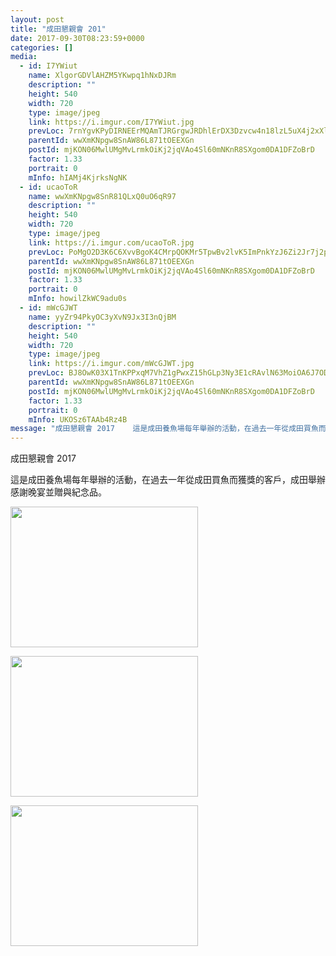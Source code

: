 ```yaml
---
layout: post
title: "成田懇親會 201" 
date: 2017-09-30T08:23:59+0000 
categories: [] 
media:
  - id: I7YWiut
    name: XlgorGDVlAHZM5YKwpq1hNxDJRm
    description: ""   
    height: 540
    width: 720
    type: image/jpeg
    link: https://i.imgur.com/I7YWiut.jpg
    prevLoc: 7rnYgvKPyDIRNEErMQAmTJRGrgwJRDhlErDX3Dzvcw4n18lzL5uX4j2xXlXnIREZQE8jyBIZO4KoBNR0f4rngkrL7OI12DlRA2kriBYKpqYGypiqngmNRZD0Hl28k0365DfG29j8Z0mzHoYEXXDjXEILP9n2pwPEfLKmyL65QosVQQqwj7mzURlZQPP4wWuwNpoDDYEPCxoYVvrWkJugNqnwAVGBfAL4nV7mDGhr0xZ3QXPYhDXj5EoA8BtjZkXnYlrzIp3
    parentId: wwXmKNpgw8SnAW86L871tOEEXGn
    postId: mjKON06MwlUMgMvLrmkOiKj2jqVAo4Sl60mNKnR8SXgom0DA1DFZoBrD
    factor: 1.33
    portrait: 0
    mInfo: hIAMj4KjrksNgNK
  - id: ucaoToR
    name: wwXmKNpgw8SnR81QLxQ0uO6qR97
    description: ""   
    height: 540
    width: 720
    type: image/jpeg
    link: https://i.imgur.com/ucaoToR.jpg
    prevLoc: PoMgO2D3K6C6XvvBgoK4CMrpQOKMr5TpwBv2lvK5ImPnkYzJ6Zi2Jr7j2p28ulpNWpY16xFMNRWr0ylpCrpk5NowJ9CzYRw5BwnNcwQ6JzQWPJhzDq97ppzzCGM9LnGmo3UnzQg7Wp3nsMwPOBNNVRU97Q2kWmMGsryL2rmO51IkYYoZ0yVAtk7BO55mWjH6BPgMOnzgcP76m8OP6XIJ2qZANZL2cVx9ODrNrntlqR31Yz7Gsqnl70AL95CE48k5B1J6IlL
    parentId: wwXmKNpgw8SnAW86L871tOEEXGn
    postId: mjKON06MwlUMgMvLrmkOiKj2jqVAo4Sl60mNKnR8SXgom0DA1DFZoBrD
    factor: 1.33
    portrait: 0
    mInfo: howilZkWC9adu0s
  - id: mWcGJWT
    name: yyZr94PkyOC3yXvN9Jx3I3nQjBM
    description: ""   
    height: 540
    width: 720
    type: image/jpeg
    link: https://i.imgur.com/mWcGJWT.jpg
    prevLoc: BJ8OwK03X1TnKPPxqM7VhZ1gPwxZ15hGLp3Ny3E1cRAvlN63MoiOA6J7ODOjIzMWkMLyRAcYn9w12E7zfZM1pNzLMBh8roRWlNwRIA8D1n8yp3TM2rxP6957SovPXRP2lOSL0Ev8Z24zUY9pAO7nNWiyMv8Blw7xIjZVWjAOBNuDxxO06kwEhzYqNvv0mGFxLP1G2n8wtqj1PAL1x9U3MwRPo7E2IAlYYGkxrxUYGK526k98TNKv56nXjmU3vVOLv9qvUxl
    parentId: wwXmKNpgw8SnAW86L871tOEEXGn
    postId: mjKON06MwlUMgMvLrmkOiKj2jqVAo4Sl60mNKnR8SXgom0DA1DFZoBrD
    factor: 1.33
    portrait: 0
    mInfo: UKOSz6TAAb4Rz4B
message: "成田懇親會 2017    這是成田養魚場每年舉辦的活動，在過去一年從成田買魚而獲獎的客戶，成田舉辦感謝晚宴並贈與紀念品。"
---
```


成田懇親會 2017  
  
這是成田養魚場每年舉辦的活動，在過去一年從成田買魚而獲獎的客戶，成田舉辦感謝晚宴並贈與紀念品。


[//]: #media:  
<a href="https://i.imgur.com/I7YWiut.jpg"><img src="https://i.imgur.com/I7YWiut.jpg" height="225" width="300" /></a> 
  

<a href="https://i.imgur.com/ucaoToR.jpg"><img src="https://i.imgur.com/ucaoToR.jpg" height="225" width="300" /></a> 
  

<a href="https://i.imgur.com/mWcGJWT.jpg"><img src="https://i.imgur.com/mWcGJWT.jpg" height="225" width="300" /></a> 
 
